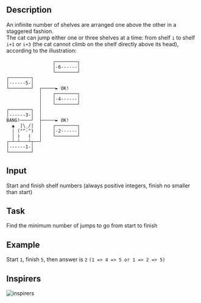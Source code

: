 ## Description
An infinite number of shelves are arranged one above the other in a staggered fashion.<br>
The cat can jump either one or three shelves at a time: from shelf `i` to shelf `i+1` or `i+3` (the cat cannot climb on the shelf directly above its head), according to the illustration:

```
                 ┌────────┐
                 │-6------│
                 └────────┘
┌────────┐       
│------5-│        
└────────┘  ┌─────► OK!
            │    ┌────────┐
            │    │-4------│
            │    └────────┘
┌────────┐  │
│------3-│  │     
BANG!────┘  ├─────► OK! 
  ▲  |\_/|  │    ┌────────┐
  │ ("^-^)  │    │-2------│
  │ )   (   │    └────────┘
┌─┴─┴───┴┬──┘
│------1-│
└────────┘
```

## Input
Start and finish shelf numbers (always positive integers, finish no smaller than start)


## Task
Find the minimum number of jumps to go from start to finish


## Example
Start ```1```, finish ```5```, then answer is ```2``` ```(1 => 4 => 5 or 1 => 2 => 5)```

## Inspirers

![inspirers](https://i.ibb.co/BymvZtL/Inspirers.jpg)
